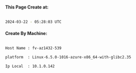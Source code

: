 
   
#### This Page Create at:

```bash

2024-03-22 - 05:28:03 UTC

```

#### Create By Machine:

```bash

Host Name : fv-az1432-539

platform  : Linux-6.5.0-1016-azure-x86_64-with-glibc2.35

Ip Local  : 10.1.0.142

```

